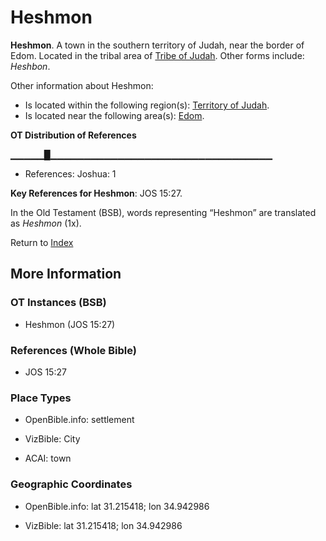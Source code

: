 # Heshmon
**Heshmon**. 
A town in the southern territory of Judah, near the border of Edom. 
Located in the tribal area of [Tribe of Judah](../../../groups/md/acai/Judah.md). 
Other forms include: 
*Heshbon*. 




Other information about Heshmon:


* Is located within the following region(s): 
[Territory of Judah](TerritoryOfJudah.md). 
* Is located near the following area(s): 
[Edom](Edom.md). 


**OT Distribution of References**

▁▁▁▁▁█▁▁▁▁▁▁▁▁▁▁▁▁▁▁▁▁▁▁▁▁▁▁▁▁▁▁▁▁▁▁▁▁▁
* References: Joshua: 1



**Key References for Heshmon**: 
JOS 15:27. 


In the Old Testament (BSB), words representing “Heshmon” are translated as 
*Heshmon* (1x). 




Return to [Index](00-Index.md)

## More Information

### OT Instances (BSB)

* Heshmon (JOS 15:27)



### References (Whole Bible)

* JOS 15:27


### Place Types

* OpenBible.info: settlement

* VizBible: City

* ACAI: town



### Geographic Coordinates

* OpenBible.info: lat 31.215418; lon 34.942986

* VizBible: lat 31.215418; lon 34.942986





